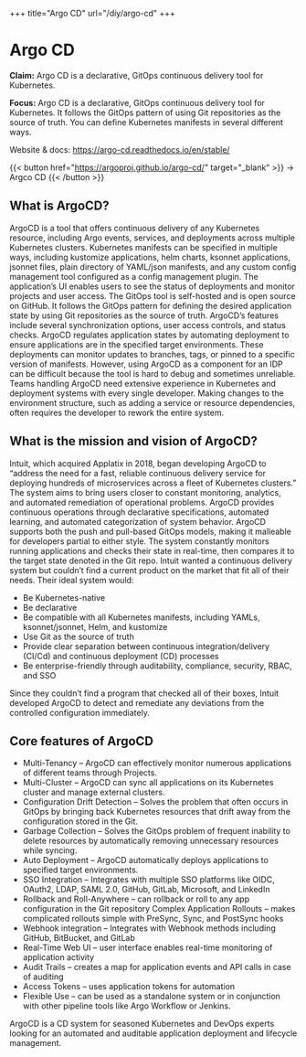 +++
title="Argo CD"
url="/diy/argo-cd"
+++

# Argo CD

**Claim:** Argo CD is a declarative, GitOps continuous delivery tool for Kubernetes.


**Focus:** Argo CD is a declarative, GitOps continuous delivery tool for Kubernetes. It follows the GitOps pattern of using Git repositories as the source of truth. You can define Kubernetes manifests in several different ways.

Website & docs: https://argo-cd.readthedocs.io/en/stable/

{{< button href="https://argoproj.github.io/argo-cd/" target="_blank" >}}
-> Argco CD
{{< /button >}}

## What is ArgoCD? ##
ArgoCD is a tool that offers continuous delivery of any Kubernetes resource, including Argo events, services, and deployments across multiple Kubernetes clusters.
Kubernetes manifests can be specified in multiple ways, including kustomize applications, helm charts, ksonnet applications, jsonnet files, plain directory of YAML/json manifests, and any custom config management tool configured as a config management plugin.
The application’s UI enables users to see the status of deployments and monitor projects and user access. The GitOps tool is self-hosted and is open source on GitHub. It follows the GitOps pattern for defining the desired application state by using Git repositories as the source of truth. ArgoCD’s features include several synchronization options, user access controls, and status checks. 
ArgoCD regulates application states by automating deployment to ensure applications are in the specified target environments. These deployments can monitor updates to branches, tags, or pinned to a specific version of manifests.
However, using ArgoCD as a component for an IDP can be difficult because the tool is hard to debug and sometimes unreliable. Teams handling ArgoCD need extensive experience in Kubernetes and deployment systems with every single developer. Making changes to the environment structure, such as adding a service or resource dependencies, often requires the developer to rework the entire system.
## What is the mission and vision of ArgoCD? ##
Intuit, which acquired Applatix in 2018, began developing ArgoCD to “address the need for a fast, reliable continuous delivery service for deploying hundreds of microservices across a fleet of Kubernetes clusters.” 
The system aims to bring users closer to constant monitoring, analytics, and automated remediation of operational problems. ArgoCD provides continuous operations through declarative specifications, automated learning, and automated categorization of system behavior.
ArgoCD supports both the push and pull-based GitOps models, making it malleable for developers partial to either style. The system constantly monitors running applications and checks their state in real-time, then compares it to the target state denoted in the Git repo.
Intuit wanted a continuous delivery system but couldn’t find a current product on the market that fit all of their needs. Their ideal system would:
- Be Kubernetes-native
- Be declarative 
- Be compatible with all Kubernetes manifests, including YAMLs, ksonnet/jsonnet, Helm, and kustomize
- Use Git as the source of truth
- Provide clear separation between continuous integration/delivery (CI/Cd) and continuous deployment (CD) processes
- Be enterprise-friendly through auditability, compliance, security, RBAC, and SSO

Since they couldn’t find a program that checked all of their boxes, Intuit developed ArgoCD to detect and remediate any deviations from the controlled configuration immediately.

## Core features of ArgoCD ##

- Multi-Tenancy – ArgoCD can effectively monitor numerous applications of different teams through Projects. 
- Multi-Cluster – ArgoCD can sync all applications on its Kubernetes cluster and manage external clusters.
- Configuration Drift Detection – Solves the problem that often occurs in GitOps by bringing back Kubernetes resources that drift away from the configuration stored in the Git.
- Garbage Collection – Solves the GitOps problem of frequent inability to delete resources by automatically removing unnecessary resources while syncing.
- Auto Deployment – ArgoCD automatically deploys applications to specified target environments.
- SSO Integration – Integrates with multiple SSO platforms like OIDC, OAuth2, LDAP, SAML 2.0, GitHub, GitLab, Microsoft, and LinkedIn
- Rollback and Roll-Anywhere – can rollback or roll to any app configuration in the Git repository 
Complex Application Rollouts – makes complicated rollouts simple with PreSync, Sync, and PostSync hooks
- Webhook integration – Integrates with Webhook methods including GitHub, BitBucket, and GitLab
- Real-Time Web UI – user interface enables real-time monitoring of application activity
- Audit Trails – creates a map for application events and API calls in case of auditing
- Access Tokens – uses application tokens for automation
- Flexible Use – can be used as a standalone system or in conjunction with other pipeline tools like Argo Workflow or Jenkins.

ArgoCD is a CD system for seasoned Kubernetes and DevOps experts looking for an automated and auditable application deployment and lifecycle management.


